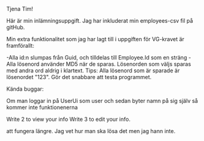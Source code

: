 Tjena Tim!

Här är min inlämningsuppgift.
Jag har inkluderat min employees-csv fil på gitHub. 

Min extra funktionalitet som jag har lagt till i uppgiften för VG-kravet är framförallt:

-Alla id:n slumpas från Guid, och tilldelas till Employee.Id som en sträng
-Alla lösenord använder MD5 när de sparas. Lösenorden som väljs sparas med andra ord aldrig i klartext.
Tips: Alla lösenord som är sparade är lösenordet "123". Gör det snabbare att testa programmet.

Kända buggar:

Om man loggar in på UserUi som user och sedan byter namn på sig själv så kommer inte funktionenerna 

Write 2 to view your info
Write 3 to edit your info.

att fungera längre. Jag vet hur man ska lösa det men jag hann inte.


